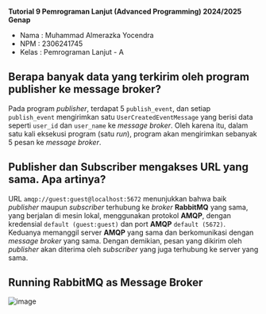 **Tutorial 9 Pemrograman Lanjut (Advanced Programming) 2024/2025 Genap**
* Nama    : Muhammad Almerazka Yocendra
* NPM     : 2306241745
* Kelas   : Pemrograman Lanjut - A

## Berapa banyak data yang terkirim oleh program publisher ke message broker?
Pada program _publisher_, terdapat 5 `publish_event`, dan setiap `publish_event` mengirimkan satu `UserCreatedEventMessage` yang berisi data seperti `user_id` dan `user_name` ke _message broker_. Oleh karena itu, dalam satu kali eksekusi program (satu _run_), program akan mengirimkan sebanyak 5 pesan ke _message broker_.

## Publisher dan Subscriber mengakses URL yang sama. Apa artinya?
URL `amqp://guest:guest@localhost:5672` menunjukkan bahwa baik _publisher_ maupun _subscriber_ terhubung ke _broker_ **RabbitMQ** yang sama, yang berjalan di mesin lokal, menggunakan protokol **AMQP**, dengan kredensial `default (guest:guest)` dan port **AMQP** `default (5672)`. Keduanya memanggil server **AMQP** yang sama dan berkomunikasi dengan _message broker_ yang sama. Dengan demikian, pesan yang dikirim oleh _publisher_ akan diterima oleh _subscriber_ yang juga terhubung ke server yang sama.

## Running RabbitMQ as Message Broker
![image](https://github.com/user-attachments/assets/efb59dc8-72d6-42e3-a48d-c18d90f848eb)